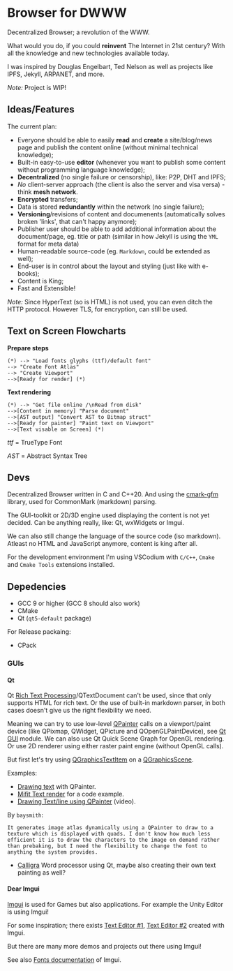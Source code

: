 # Browser for DWWW

Decentralized Browser; a revolution of the WWW.

What would you do, if you could **reinvent** The Internet in 21st century? With all the knowledge and new technologies available today.

I was inspired by Douglas Engelbart, Ted Nelson as well as projects like IPFS, Jekyll, ARPANET, and more.

*Note:* Project is WIP!

## Ideas/Features

The current plan:

* Everyone should be able to easily **read** and **create** a site/blog/news page and publish the content online (without minimal technical knowledge);
* Built-in easy-to-use **editor** (whenever you want to publish some content without programming language knowledge);
* **Decentralized** (no single failure or censorship), like: P2P, DHT and IPFS;
* *No* client-server approach (the client is also the server and visa versa) - think **mesh network**.
* **Encrypted** transfers;
* Data is stored **redundantly** within the network (no single failure);
* **Versioning**/revisions of content and documenents (automatically solves broken 'links', that can't happy anymore);
* Publisher user should be able to add additional information about the document/page, eg. title or path (similar in how Jekyll is using the `YML` format for meta data)
* Human-readable source-code (eg. `Markdown`, could be extended as well);
* End-user is in control about the layout and styling (just like with e-books);
* Content is King;
* Fast and Extensible!

*Note:* Since HyperText (so is HTML) is not used, you can even ditch the HTTP protocol. However TLS, for encryption, can still be used.

## Text on Screen Flowcharts

**Prepare steps**

```plantuml
(*) --> "Load fonts glyphs (ttf)/default font"
--> "Create Font Atlas"
--> "Create Viewport"
-->[Ready for render] (*)
```

**Text rendering**

```plantuml
(*) --> "Get file online /\nRead from disk"
-->[Content in memory] "Parse document"
-->[AST output] "Convert AST to Bitmap struct"
-->[Ready for painter] "Paint text on Viewport"
-->[Text visable on Screen] (*)
```

*ttf* = TrueType Font

*AST* = Abstract Syntax Tree

## Devs

Decentralized Browser written in C and C++20. And using the [cmark-gfm](https://github.com/github/cmark-gfm) library, used for CommonMark (markdown) parsing.

The GUI-toolkit or 2D/3D engine used displaying the content is not yet decided. Can be anything really, like: Qt, wxWidgets or Imgui.

We can also still change the language of the source code (iso markdown). Atleast no HTML and JavaScript anymore, content is king after all.

For the development environment I'm using VSCodium with `C/C++`, `Cmake` and `Cmake Tools` extensions installed.

## Depedencies

* GCC 9 or higher (GCC 8 should also work)
* CMake
* Qt (`qt5-default` package)

For Release packaing:

* CPack

### GUIs

#### Qt

Qt [Rich Text Processing](https://doc.qt.io/qt-5/richtext.html)/QTextDocument can't be used, since that only supports HTML for rich text. Or the use of built-in markdown parser, in both cases doesn't give us the right flexibility we need. 

Meaning we can try to use low-level [QPainter](https://doc.qt.io/qt-5/qpainter.html) calls on a viewport/paint device (like QPixmap, QWidget, QPicture and QOpenGLPaintDevice), see [Qt GUI](https://doc.qt.io/qt-5/qtgui-index.html) module. We can also use Qt Quick Scene Graph for OpenGL rendering. Or use 2D renderer using either raster paint engine (without OpenGL calls).

But first let's try using [QGraphicsTextItem](https://doc.qt.io/qt-5/qgraphicstextitem.html) on a [QGraphicsScene](https://doc.qt.io/qt-5/qgraphicsscene.html).

Examples:

* [Drawing text](https://github.com/radekp/qt/blob/master/src/gui/text/qtextlayout.cpp#L1114) with QPainter.
* [Mifit Text render](https://github.com/mifit/mifit/blob/master/libs/opengl/Text.cpp) for a code example. 
* [Drawing Text/line using QPainter](https://www.youtube.com/watch?v=tc3nlNEAdig) (video).

By `baysmith`: 

    It generates image atlas dynamically using a QPainter to draw to a texture which is displayed with quads. I don't know how much less efficient it is to draw the characters to the image on demand rather than prebaking, but I need the flexibility to change the font to anything the system provides.

* [Calligra](https://github.com/KDE/calligra) Word processor using Qt, maybe also creating their own text painting as well?

#### Dear Imgui

[Imgui](https://github.com/ocornut/imgui) is used for Games but also applications. For example the Unity Editor is using Imgui!

For some inspiration; there exists [Text Editor #1](https://github.com/BalazsJako/ImGuiColorTextEdit), [Text Editor #2](https://github.com/Rezonality/zep) created with Imgui.

But there are many more demos and projects out there using Imgui!

See also [Fonts documentation](https://github.com/ocornut/imgui/blob/master/docs/FONTS.md) of Imgui.